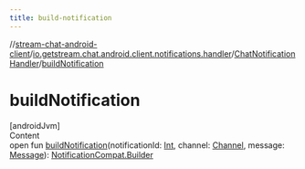 ```yaml
---
title: build-notification
---
```

//[stream-chat-android-client](../../../index.md)/[io.getstream.chat.android.client.notifications.handler](../index.md)/[ChatNotificationHandler](index.md)/[buildNotification](buildNotification.md)



# buildNotification  
[androidJvm]  
Content  
open fun [buildNotification](buildNotification.md)(notificationId: [Int](https://kotlinlang.org/api/latest/jvm/stdlib/kotlin/-int/index.html), channel: [Channel](../../io.getstream.chat.android.client.models/Channel/index.md), message: [Message](../../io.getstream.chat.android.client.models/Message/index.md)): [NotificationCompat.Builder](https://developer.android.com/reference/kotlin/androidx/core/app/NotificationCompat.Builder.html)  



